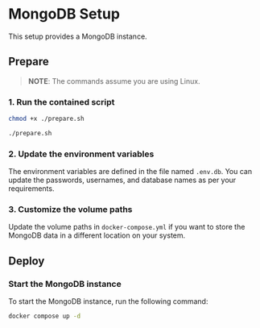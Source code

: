 # MongoDB Setup

This setup provides a MongoDB instance.

## Prepare

> **NOTE**: The commands assume you are using Linux.

### 1. Run the contained script
```sh
chmod +x ./prepare.sh
```

```sh
./prepare.sh
```

### 2. Update the environment variables

The environment variables are defined in the file named `.env.db`. You can update the passwords, usernames, and database names as per your requirements.

### 3. Customize the volume paths

Update the volume paths in `docker-compose.yml` if you want to store the MongoDB data in a different location on your system.

## Deploy

### Start the MongoDB instance

To start the MongoDB instance, run the following command:

```sh
docker compose up -d
```

